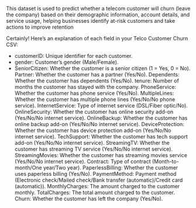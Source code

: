 This dataset is used to predict whether a telecom customer will churn (leave the company) based on their demographic information, account details, and service usage, helping businesses identify at-risk customers and take actions to improve retention


Certainly! Here’s an explanation of each field in your Telco Customer Churn CSV:

- customerID: Unique identifier for each customer.
- gender: Customer’s gender (Male/Female).
- SeniorCitizen: Whether the customer is a senior citizen (1 = Yes, 0 = No).
Partner: Whether the customer has a partner (Yes/No).
Dependents: Whether the customer has dependents (Yes/No).
tenure: Number of months the customer has stayed with the company.
PhoneService: Whether the customer has phone service (Yes/No).
MultipleLines: Whether the customer has multiple phone lines (Yes/No/No phone service).
InternetService: Type of internet service (DSL/Fiber optic/No).
OnlineSecurity: Whether the customer has online security add-on (Yes/No/No internet service).
OnlineBackup: Whether the customer has online backup add-on (Yes/No/No internet service).
DeviceProtection: Whether the customer has device protection add-on (Yes/No/No internet service).
TechSupport: Whether the customer has tech support add-on (Yes/No/No internet service).
StreamingTV: Whether the customer has streaming TV service (Yes/No/No internet service).
StreamingMovies: Whether the customer has streaming movies service (Yes/No/No internet service).
Contract: Type of contract (Month-to-month/One year/Two year).
PaperlessBilling: Whether the customer uses paperless billing (Yes/No).
PaymentMethod: Payment method (Electronic check/Mailed check/Bank transfer (automatic)/Credit card (automatic)).
MonthlyCharges: The amount charged to the customer monthly.
TotalCharges: The total amount charged to the customer.
Churn: Whether the customer has left the company (Yes/No).